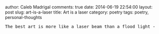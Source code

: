 author: Caleb Madrigal
comments: true
date: 2014-06-19 22:54:00
layout: post
slug: art-is-a-laser
title: Art is a laser
category: poetry
tags: poetry, personal-thoughts

<pre>
The best art is more like a laser beam than a flood light - it doesn't hit everyone, but those it hits, it burns.
</pre>

